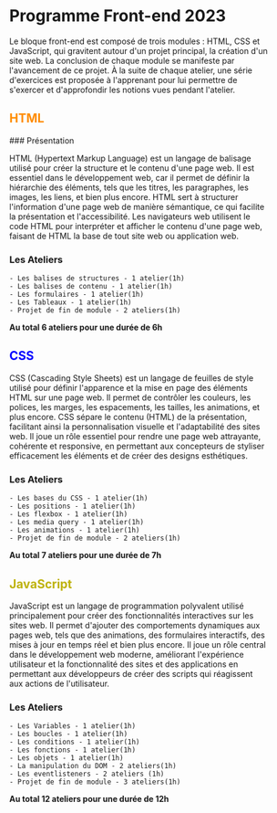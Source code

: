 
<div style="width: 90%; margin:auto;">

# Programme Front-end 2023

Le bloque front-end est composé de trois modules : HTML, CSS et JavaScript, qui gravitent autour d'un projet principal, la création d'un site web. La conclusion de chaque module se manifeste par l'avancement de ce projet. À la suite de chaque atelier, une série d'exercices est proposée à l'apprenant pour lui permettre de s'exercer et d'approfondir les notions vues pendant l'atelier.

<h2 style="color:darkorange;">HTML</h2>

### Présentation

HTML (Hypertext Markup Language) est un langage de balisage utilisé pour créer la structure et le contenu d'une page web. Il est essentiel dans le développement web, car il permet de définir la hiérarchie des éléments, tels que les titres, les paragraphes, les images, les liens, et bien plus encore. HTML sert à structurer l'information d'une page web de manière sémantique, ce qui facilite la présentation et l'accessibilité. Les navigateurs web utilisent le code HTML pour interpréter et afficher le contenu d'une page web, faisant de HTML la base de tout site web ou application web.

### Les Ateliers

    - Les balises de structures - 1 atelier(1h)
    - Les balises de contenu - 1 atelier(1h)
    - Les formulaires - 1 atelier(1h)
    - Les Tableaux - 1 atelier(1h)
    - Projet de fin de module - 2 ateliers(1h)

<strong>Au total 6 ateliers pour une durée de 6h</strong>
<br>

<h2 style="color:blue;">CSS</h2>

CSS (Cascading Style Sheets) est un langage de feuilles de style utilisé pour définir l'apparence et la mise en page des éléments HTML sur une page web. Il permet de contrôler les couleurs, les polices, les marges, les espacements, les tailles, les animations, et plus encore. CSS sépare le contenu (HTML) de la présentation, facilitant ainsi la personnalisation visuelle et l'adaptabilité des sites web. Il joue un rôle essentiel pour rendre une page web attrayante, cohérente et responsive, en permettant aux concepteurs de styliser efficacement les éléments et de créer des designs esthétiques.

### Les Ateliers

    - Les bases du CSS - 1 atelier(1h)
    - Les positions - 1 atelier(1h)
    - Les flexbox - 1 atelier(1h)
    - Les media query - 1 atelier(1h)
    - Les animations - 1 atelier(1h)
    - Projet de fin de module - 2 ateliers(1h)

<strong>Au total 7 ateliers pour une durée de 7h</strong>
<br>

<h2 style="color:rgb(190, 178, 10);">JavaScript</h2>

<div style="backgroud:rgb(255, 241, 50);">
JavaScript est un langage de programmation polyvalent utilisé principalement pour créer des fonctionnalités interactives sur les sites web. Il permet d'ajouter des comportements dynamiques aux pages web, tels que des animations, des formulaires interactifs, des mises à jour en temps réel et bien plus encore. Il joue un rôle central dans le développement web moderne, améliorant l'expérience utilisateur et la fonctionnalité des sites et des applications en permettant aux développeurs de créer des scripts qui réagissent aux actions de l'utilisateur.

### Les Ateliers

   
    - Les Variables - 1 atelier(1h)
    - Les boucles - 1 atelier(1h)
    - Les conditions - 1 atelier(1h)
    - Les fonctions - 1 atelier(1h)
    - Les objets - 1 atelier(1h)
    - La manipulation du DOM - 2 ateliers(1h)
    - Les eventlisteners - 2 ateliers (1h)
    - Projet de fin de module - 3 ateliers(1h)

<strong>Au total 12 ateliers pour une durée de 12h</strong>
</div>

<br>
<br>
<br>


</div>
